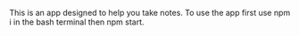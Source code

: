 This is an app designed to help you take notes. 
To use the app first use npm i in the bash terminal then npm start. 
